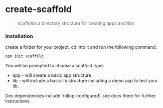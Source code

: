 # create-scaffold

> scaffolds a directory structure for creating apps and libs

### Installation

create a folder for your project, cd into it and run the following command.

```npm init scaffold```

You will be prompted to choose a scaffold type. 
- app - will create a basic app structure
- lib - will include a basic lib structure including a demo app to test your lib.

Dev dependencies include 'rollup-configured'. see docs there for further instructions


